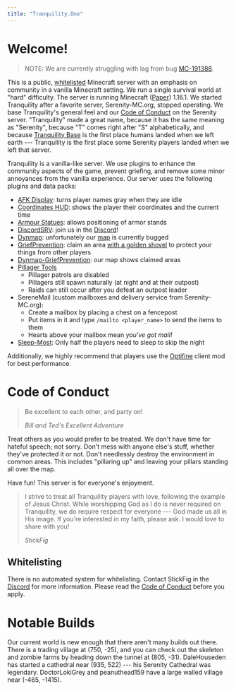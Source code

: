 ```yaml
---
title: "Tranquility.One"
---
```


# Welcome!

> NOTE: We are currently struggling with lag from bug [MC-191388](https://bugs.mojang.com/browse/MC-191388).

This is a public, [whitelisted](#whitelisting) Minecraft server with an emphasis on community in a vanilla Minecraft setting.
We run a single survival world at "hard" difficulty.
The server is running Minecraft ([Paper](https://github.com/PaperMC/Paper)) 1.16.1.
We started Tranquility after a favorite server, Serenity-MC.org, stopped operating.
We base Tranquility's general feel and our [Code of Conduct](#code-of-conduct) on the Serenity server.
"Tranquility" made a great name, because it has the same meaning as "Serenity", because "T" comes right after "S" alphabetically, and because [Tranquility Base](https://en.wikipedia.org/wiki/Tranquility_Base) is the first place humans landed when we left earth --- Tranquility is the first place some Serenity players landed when we left that server.

Tranquility is a vanilla-like server.
We use plugins to enhance the community aspects of the game, prevent griefing, and remove some minor annoyances from the vanilla experience.
Our server uses the following plugins and data packs:

- [AFK Display](https://vanillatweaks.net/picker/datapacks/): turns player names gray when they are idle
- [Coordinates HUD](https://vanillatweaks.net/picker/datapacks/): shows the player their coordinates and the current time
- [Armour Statues](https://vanillatweaks.net/picker/datapacks/): allows positioning of armor stands
- [DiscordSRV](https://www.spigotmc.org/resources/discordsrv.18494/): join us in the [Discord](https://tranquility.one/discord)!
- [Dynmap](https://www.spigotmc.org/resources/dynmap.274/): unfortunately our [map](https://tranquility.one/map) is currently bugged
- [GriefPrevention](https://github.com/TechFortress/GriefPrevention/): claim an area [with a golden shovel](https://www.youtube.com/watch?v=VDsjXB-BaE0) to protect your things from other players
- [Dynmap-GriefPrevention](https://github.com/webbukkit/Dynmap-GriefPrevention): our map shows claimed areas
- [Pillager Tools](https://vanillatweaks.net/picker/datapacks/)
  - Pillager patrols are disabled
  - Pillagers still spawn naturally (at night and at their outpost)
  - Raids can still occur after you defeat an outpost leader
- SereneMail (custom mailboxes and delivery service from Serenity-MC.org):
  - Create a mailbox by placing a chest on a fencepost
  - Put items in it and type `/mailto <player_name>` to send the items to them
  - Hearts above your mailbox mean _you've got mail!_
- [Sleep-Most](https://www.spigotmc.org/resources/sleep-most-1-8-1-16-1-configurable-messages-and-percentage.60623/): Only half the players need to sleep to skip the night

Additionally, we highly recommend that players use the [Optifine](https://optifine.net/) client mod for best performance.

# Code of Conduct

> Be excellent to each other, and party on!
>
> _Bill and Ted's Excellent Adventure_

Treat others as you would prefer to be treated.
We don't have time for hateful speech; not sorry.
Don't mess with anyone else's stuff, whether they've protected it or not.
Don't needlessly destroy the environment in common areas.
This includes "pillaring up" and leaving your pillars standing all over the map.

Have fun!
This server is for everyone's enjoyment.

> I strive to treat all Tranquility players with love, following the example of Jesus Christ.
> While worshipping God as I do is never required on Tranquility, we do require respect for everyone --- God made us all in His image.
> If you're interested in my faith, please ask.
> I would love to share with you!
>
> _StickFig_

## Whitelisting

There is no automated system for whitelisting.
Contact StickFig in the [Discord](discord) for more information.
Please read the [Code of Conduct](#code-of-conduct) before you apply.

# Notable Builds

Our current world is new enough that there aren't many builds out there.
There is a trading village at (750, -25), and you can check out the skeleton and zombie farms by heading down the tunnel at (805, -31).
DaleHouseden has started a cathedral near (935, 522) --- his Serenity Cathedral was legendary.
DoctorLokiGrey and peanuthead159 have a large walled village near (-465, -1415).
